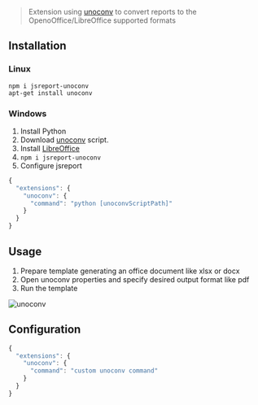 
> Extension using [unoconv](https://github.com/dagwieers/unoconv) to convert reports to the OpenoOffice/LibreOffice supported formats

## Installation

### Linux
```
npm i jsreport-unoconv
apt-get install unoconv
```

### Windows

1. Install Python
2. Download [unoconv](https://raw.githubusercontent.com/unoconv/unoconv/master/unoconv) script.
3. Install [LibreOffice](https://www.libreoffice.org/)
4. `npm i jsreport-unoconv`
5. Configure jsreport

```js
{ 
  "extensions": {
    "unoconv": {
      "command": "python [unoconvScriptPath]"
    }
  }
}
```

## Usage

1. Prepare template generating an office document like xlsx or docx
2. Open unoconv properties and specify desired output format like pdf
3. Run the template

![unoconv](https://jsreport.net/img/unoconv.gif)

## Configuration

```js
{ 
  "extensions": {
    "unoconv": {
      "command": "custom unoconv command"
    }
  }
}
```










